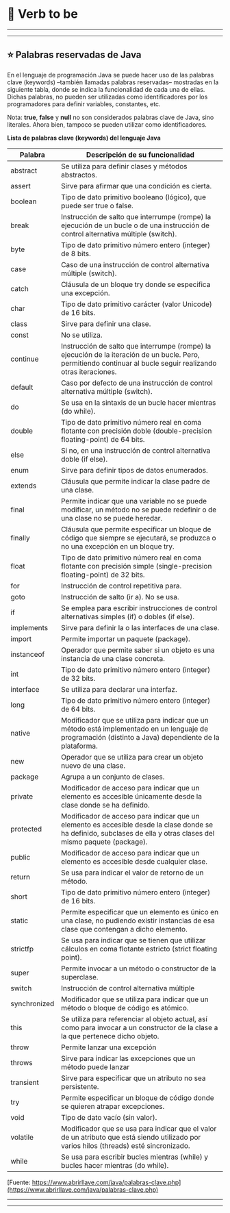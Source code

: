 # :book: Verb to be


---
---

## :star: Palabras reservadas de Java

En el lenguaje de programación Java se puede hacer uso de las palabras clave (keywords) –también llamadas palabras reservadas– mostradas en la siguiente tabla, donde se indica la funcionalidad de cada una de ellas. Dichas palabras, no pueden ser utilizadas como identificadores por los programadores para definir variables, constantes, etc.

Nota: **true**, **false** y **null** no son considerados palabras clave de Java, sino literales. Ahora bien, tampoco se pueden utilizar como identificadores.

**Lista de palabras clave (keywords) del lenguaje Java**

| Palabra | Descripción de su funcionalidad |
| ------- | ------------------------------- |
| abstract | Se utiliza para definir clases y métodos abstractos. |
| assert | Sirve para afirmar que una condición es cierta. |
| boolean | Tipo de dato primitivo booleano (lógico), que puede ser true o false. |
| break | Instrucción de salto que interrumpe (rompe) la ejecución de un bucle o de una instrucción de control alternativa múltiple (switch). |
| byte | Tipo de dato primitivo número entero (integer) de 8 bits. |
| case | Caso de una instrucción de control alternativa múltiple (switch). |
| catch | Cláusula de un bloque try donde se especifica una excepción. |
| char | Tipo de dato primitivo carácter (valor Unicode) de 16 bits. |
| class | Sirve para definir una clase. |
| const | No se utiliza. |
| continue | Instrucción de salto que interrumpe (rompe) la ejecución de la iteración de un bucle. Pero, permitiendo continuar al bucle seguir realizando otras iteraciones. |
|default | Caso por defecto de una instrucción de control alternativa múltiple (switch). |
| do | Se usa en la sintaxis de un bucle hacer mientras (do while). | 
| double | Tipo de dato primitivo número real en coma flotante con precisión doble (double-precision floating-point) de 64 bits. |
| else | Si no, en una instrucción de control alternativa doble (if else). |
| enum | Sirve para definir tipos de datos enumerados. |
| extends | Cláusula que permite indicar la clase padre de una clase. |
| final | Permite indicar que una variable no se puede modificar, un método no se puede redefinir o de una clase no se puede heredar. |
| finally | Cláusula que permite especificar un bloque de código que siempre se ejecutará, se produzca o no una excepción en un bloque try.  |
| float | Tipo de dato primitivo número real en coma flotante con precisión simple (single-precision floating-point) de 32 bits. |
| for | Instrucción de control repetitiva para. |
| goto | Instrucción de salto (ir a). No se usa. |
| if | Se emplea para escribir instrucciones de control alternativas simples (if) o dobles (if else). |
| implements | Sirve para definir la o las interfaces de una clase. |
| import | Permite importar un paquete (package). |
| instanceof | Operador que permite saber si un objeto es una instancia de una clase concreta. |
| int | Tipo de dato primitivo número entero (integer) de 32 bits. |
| interface | Se utiliza para declarar una interfaz. |
| long | Tipo de dato primitivo número entero (integer) de 64 bits. |
| native | Modificador que se utiliza para indicar que un método está implementado en un lenguaje de programación (distinto a Java) dependiente de la plataforma. |
| new | Operador que se utiliza para crear un objeto nuevo de una clase. |
| package | Agrupa a un conjunto de clases. |
| private | Modificador de acceso para indicar que un elemento es accesible únicamente desde la clase donde se ha definido. |
| protected | Modificador de acceso para indicar que un elemento es accesible desde la clase donde se ha definido, subclases de ella y otras clases del mismo paquete (package). |
| public | Modificador de acceso para indicar que un elemento es accesible desde cualquier clase. |
| return | Se usa para indicar el valor de retorno de un método. |
| short | Tipo de dato primitivo número entero (integer) de 16 bits. |
| static | Permite especificar que un elemento es único en una clase, no pudiendo existir instancias de esa clase que contengan a dicho elemento. |
| strictfp | Se usa para indicar que se tienen que utilizar cálculos en coma flotante estricto (strict floating point). |
| super | Permite invocar a un método o constructor de la superclase. |
| switch | Instrucción de control alternativa múltiple |
| synchronized  | Modificador que se utiliza para indicar que un método o bloque de código es atómico. |
| this | Se utiliza para referenciar al objeto actual, así como para invocar a un constructor de la clase a la que pertenece dicho objeto. |
| throw | Permite lanzar una excepción |
| throws | Sirve para indicar las excepciones que un método puede lanzar |
| transient | Sirve para especificar que un atributo no sea persistente. |
| try | Permite especificar un bloque de código donde se quieren atrapar excepciones. |
| void | Tipo de dato vacío (sin valor). |
| volatile |Modificador que se usa para indicar que el valor de un atributo que está siendo utilizado por varios hilos (threads) esté sincronizado. |
| while | Se usa para escribir bucles mientras (while) y bucles hacer mientras (do while). |

[Fuente: https://www.abrirllave.com/java/palabras-clave.php](https://www.abrirllave.com/java/palabras-clave.php)


---
---

